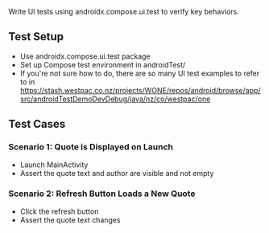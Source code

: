 Write UI tests using androidx.compose.ui.test to verify key behaviors.

## Test Setup
- Use androidx.compose.ui.test package
- Set up Compose test environment in androidTest/
- If you're not sure how to do, there are so many UI test examples to refer to in https://stash.westpac.co.nz/projects/WONE/repos/android/browse/app/src/androidTestDemoDevDebug/java/nz/co/westpac/one

## Test Cases
### Scenario 1: Quote is Displayed on Launch
- Launch MainActivity
- Assert the quote text and author are visible and not empty

### Scenario 2: Refresh Button Loads a New Quote
- Click the refresh button
- Assert the quote text changes
